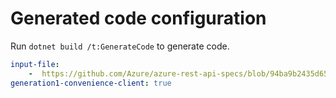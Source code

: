# Generated code configuration

Run `dotnet build /t:GenerateCode` to generate code.

``` yaml
input-file:
    -  https://github.com/Azure/azure-rest-api-specs/blob/94ba9b2435d6549385bf5daa59e1cada9671efbb/specification/mixedreality/data-plane/Microsoft.MixedReality/preview/0.3-preview.1/mr-aoa.json
generation1-convenience-client: true
```
